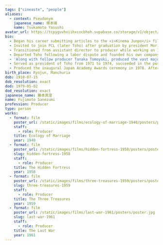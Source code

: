 ```yaml
---
tags: ["cineaste", "people"]
aliases:
  - context: Pseudonym
    japanese_name: 塚本靖
    name: Tsukamoto Yasushi
avatar_url: https://tcpyguvhxiihxcocbhoh.supabase.co/storage/v1/object/public/godzilla-cineaste-public/content/people/fujimoto-sanezumi/fujimoto-sanezumi.jpg
bio:
  - Began his career submitting articles to the <i>Kinema Junpo</i> film journal under the pseudonym Tsukamoto Yasushi.
  - Invited to join PCL (later Toho) after graduation by president Mori Iwao.
  - Transitioned from assistant director to producer while working on Imai Tadashi's <i>Ecology of Marriage</i> (1940).
  - Departed Toho following a labor dispute and founded his own company, Fujimoto Productions. Returned to Toho in 1951 as a producer.
  - 'Along with fellow producer Tanaka Tomoyuki, produced the vast majority of Toho''s films during the Golden Age. Tanaka specialized in "men''s" films (science fiction and action) and Fujimoto handled comedies and literary adaptations. Each man produced over 200 films in their respective careers.'
  - Served as president of Toho from 1971 to 1974, succeeded in the position by Tanaka Tomoyuki.
  - Produced the inaugural Japan Academy Awards ceremony in 1978. After his passing the Fujimoto Prize for producers was established in his honor.
birth_place: Ryojun, Manchuria
dob: 1910-07-15
dob_resolution: exact
dod: 1979-05-02
dod_resolution: exact
japanese_name: 藤本真澄
name: Fujimoto Sanezumi
profession: Producer
type: person
works:
  - format: film
    poster_url: /static/images/films/ecology-of-marriage-1940/posters/poster.jpg
    staff:
      - role: Producer
    title: Ecology of Marriage
    year: 1940
  - format: film
    poster_url: /static/images/films/hidden-fortress-1958/posters/poster.jpg
    slug: hidden-fortress-1958
    staff:
      - role: Producer
    title: The Hidden Fortress
    year: 1958
  - format: film
    poster_url: /static/images/films/three-treasures-1959/posters/poster.jpg
    slug: three-treasures-1959
    staff:
      - role: Producer
    title: The Three Treasures
    year: 1959
  - format: film
    poster_url: /static/images/films/last-war-1961/posters/poster.jpg
    slug: last-war-1961
    staff:
      - role: Producer
    title: The Last War
    year: 1961
---
```

